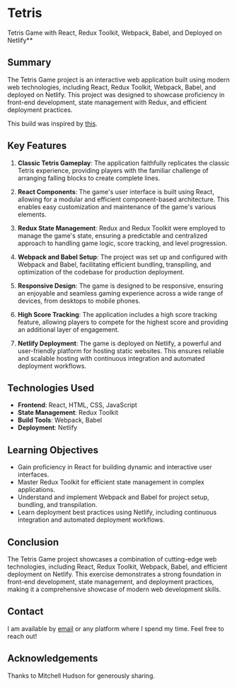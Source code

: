 # Tetris

Tetris Game with React, Redux Toolkit, Webpack, Babel, and Deployed on Netlify**

## Summary

The Tetris Game project is an interactive web application built using modern web technologies, including React, Redux Toolkit, Webpack, Babel, and deployed on Netlify. This project was designed to showcase proficiency in front-end development, state management with Redux, and efficient deployment practices.

This build was inspired by [this](https://github.com/Tech-at-DU/React-Redux-Tetris-Tutorial).

## Key Features

1. **Classic Tetris Gameplay**: The application faithfully replicates the classic Tetris experience, providing players with the familiar challenge of arranging falling blocks to create complete lines.

2. **React Components**: The game's user interface is built using React, allowing for a modular and efficient component-based architecture. This enables easy customization and maintenance of the game's various elements.

3. **Redux State Management**: Redux and Redux Toolkit were employed to manage the game's state, ensuring a predictable and centralized approach to handling game logic, score tracking, and level progression.

4. **Webpack and Babel Setup**: The project was set up and configured with Webpack and Babel, facilitating efficient bundling, transpiling, and optimization of the codebase for production deployment.

5. **Responsive Design**: The game is designed to be responsive, ensuring an enjoyable and seamless gaming experience across a wide range of devices, from desktops to mobile phones.

6. **High Score Tracking**: The application includes a high score tracking feature, allowing players to compete for the highest score and providing an additional layer of engagement.

7. **Netlify Deployment**: The game is deployed on Netlify, a powerful and user-friendly platform for hosting static websites. This ensures reliable and scalable hosting with continuous integration and automated deployment workflows.

## Technologies Used

- **Frontend**: React, HTML, CSS, JavaScript
- **State Management**: Redux Toolkit
- **Build Tools**: Webpack, Babel
- **Deployment**: Netlify

## Learning Objectives

- Gain proficiency in React for building dynamic and interactive user interfaces.
- Master Redux Toolkit for efficient state management in complex applications.
- Understand and implement Webpack and Babel for project setup, bundling, and transpilation.
- Learn deployment best practices using Netlify, including continuous integration and automated deployment workflows.

## Conclusion

The Tetris Game project showcases a combination of cutting-edge web technologies, including React, Redux Toolkit, Webpack, Babel, and efficient deployment on Netlify. This exercise demonstrates a strong foundation in front-end development, state management, and deployment practices, making it a comprehensive showcase of modern web development skills.

## Contact

I am available by [email](mailto:adamray312@gmail.com) or any platform where I spend my time. Feel free to reach out!

## Acknowledgements

Thanks to Mitchell Hudson for generously sharing.
